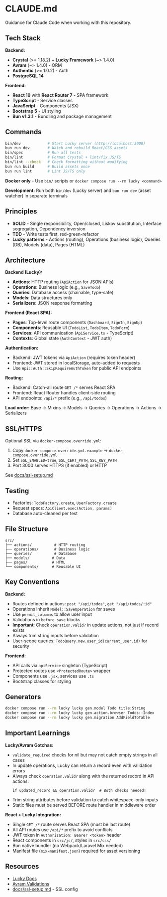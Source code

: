 # CLAUDE.md

Guidance for Claude Code when working with this repository.

## Tech Stack

**Backend:**
- **Crystal** (>= 1.18.2) + **Lucky Framework** (~> 1.4.0)
- **Avram** (~> 1.4.0) - ORM
- **Authentic** (>= 1.0.2) - Auth
- **PostgreSQL 14**

**Frontend:**
- **React 19** with **React Router 7** - SPA framework
- **TypeScript** - Service classes
- **JavaScript** - Components (JSX)
- **Bootstrap 5** - UI styling
- **Bun v1.3.1** - Bundling and package management

## Commands

```bash
bin/dev            # Start Lucky server (http://localhost:3000)
bun run dev        # Watch and rebuild React/CSS assets
bin/spec           # Run all tests
bin/lint           # Format Crystal + lint/fix JS/TS
bin/lint --check   # Check formatting without modifying
bun run build      # Build assets once
bun run lint       # Lint JS/TS only
```

**Docker only** - Use `bin/` scripts or `docker compose run --rm lucky <command>`

**Development:** Run both `bin/dev` (Lucky server) and `bun run dev` (asset watcher) in separate terminals

## Principles

- **SOLID** - Single responsibility, Open/closed, Liskov substitution, Interface segregation, Dependency inversion
- **TDD** - Write tests first, red-green-refactor
- **Lucky patterns** - Actions (routing), Operations (business logic), Queries (DB), Models (data), Pages (HTML)

## Architecture

**Backend (Lucky):**
- **Actions**: HTTP routing (`ApiAction` for JSON APIs)
- **Operations**: Business logic (e.g., `SaveTodo`)
- **Queries**: Database access (chainable, type-safe)
- **Models**: Data structures only
- **Serializers**: JSON response formatting

**Frontend (React SPA):**
- **Pages**: Top-level route components (`Dashboard`, `SignIn`, `SignUp`)
- **Components**: Reusable UI (`TodoList`, `TodoItem`, `TodoForm`)
- **Services**: API communication (`ApiService.ts` - TypeScript)
- **Contexts**: Global state (`AuthContext` - JWT auth)

**Authentication:**
- Backend: JWT tokens via `ApiAction` (requires token header)
- Frontend: JWT stored in localStorage, auto-added to requests
- Use `Api::Auth::SkipRequireAuthToken` for public API endpoints

**Routing:**
- Backend: Catch-all route `GET /*` serves React SPA
- Frontend: React Router handles client-side routing
- API endpoints: `/api/*` prefix (e.g., `/api/todos`)

**Load order:** Base → Mixins → Models → Queries → Operations → Actions → Serializers

## SSL/HTTPS

Optional SSL via `docker-compose.override.yml`:
1. Copy `docker-compose.override.yml.example` → `docker-compose.override.yml`
2. Set `SSL_ENABLED=true`, `SSL_CERT_PATH`, `SSL_KEY_PATH`
3. Port 3000 serves HTTPS (if enabled) or HTTP

See [docs/ssl-setup.md](docs/ssl-setup.md)

## Testing

- Factories: `TodoFactory.create`, `UserFactory.create`
- Request specs: `ApiClient.exec(Action, params)`
- Database auto-cleaned per test

## File Structure

```
src/
├── actions/          # HTTP routing
├── operations/       # Business logic
├── queries/          # Database
├── models/          # Data
├── pages/           # HTML
└── components/      # Reusable UI
```

## Key Conventions

**Backend:**
- Routes defined in actions: `post "/api/todos"`, `get "/api/todos/:id"`
- Operations inherit `Model::SaveOperation` for saves
- Use `permit_columns` to allow user input
- Validations in `before_save` blocks
- **Important**: Check `operation.valid?` in update actions, not just if record exists
- Always trim string inputs before validation
- User-scope queries: `TodoQuery.new.user_id(current_user.id)` for security

**Frontend:**
- API calls via `apiService` singleton (TypeScript)
- Protected routes use `<ProtectedRoute>` wrapper
- Components use `.jsx`, services use `.ts`
- Bootstrap classes for styling

## Generators

```bash
docker compose run --rm lucky lucky gen.model Todo title:String
docker compose run --rm lucky lucky gen.action.browser Todos::Index
docker compose run --rm lucky lucky gen.migration AddFieldToTable
```

## Important Learnings

**Lucky/Avram Gotchas:**
- `validate_required` checks for nil but may not catch empty strings in all cases
- In update operations, Lucky can return a record even with validation errors
- Always check `operation.valid?` along with the returned record in API actions:
  ```crystal
  if updated_record && operation.valid?  # Both checks needed!
  ```
- Trim string attributes before validation to catch whitespace-only inputs
- Static files must be served BEFORE route handler in middleware order

**React + Lucky Integration:**
- Single `GET /*` route serves React SPA (must be last route)
- All API routes use `/api/*` prefix to avoid conflicts
- JWT token in `Authorization: Bearer <token>` header
- React components in `src/js/`, styles in `src/css/`
- Bun native bundler (no Webpack/Laravel Mix needed)
- Manifest file (`mix-manifest.json`) required for asset versioning

## Resources

- [Lucky Docs](https://luckyframework.org/guides/)
- [Avram Validations](https://luckyframework.org/guides/database/callbacks-and-validations)
- [docs/ssl-setup.md](docs/ssl-setup.md) - SSL config
